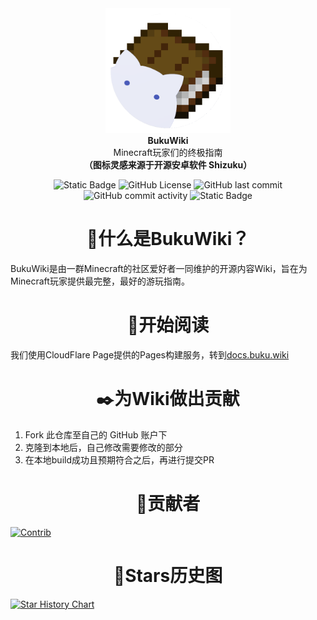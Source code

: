 <div align="center">
  <div>
    <img src="./static/img/book.png" alt="BukuWiki Logo" height="200" width="200"/>
  </div>
  <b>
    BukuWiki
  </b>
  <div>
    Minecraft玩家们的终极指南
  </div>
  <b>
    （图标灵感来源于开源安卓软件 Shizuku）
  </b>
</div>

<p>
  
</p>

<p align="center">
  <img alt="Static Badge" src="https://img.shields.io/badge/Build-Docusaurus-brightgreen">
  <img alt="GitHub License" src="https://img.shields.io/github/license/Moralts/BukuWiki">
  <img alt="GitHub last commit" src="https://img.shields.io/github/last-commit/Moralts/BukuWiki">
  <img alt="GitHub commit activity" src="https://img.shields.io/github/commit-activity/m/Moralts/BukuWiki">
  <img alt="Static Badge" src="https://img.shields.io/badge/Action-CloudFlare_Pages-orange">
</p>

<h1 align="center">🤔什么是BukuWiki？</h1>

BukuWiki是由一群Minecraft的社区爱好者一同维护的开源内容Wiki，旨在为Minecraft玩家提供最完整，最好的游玩指南。

<h1 align="center">📖开始阅读</h1>

我们使用CloudFlare Page提供的Pages构建服务，转到[docs.buku.wiki](https://docs.buku.wiki)

<h1 align="center">✒️为Wiki做出贡献</h1>

1. Fork 此仓库至自己的 GitHub 账户下
2. 克隆到本地后，自己修改需要修改的部分
3. 在本地build成功且预期符合之后，再进行提交PR

<h1 align="center">🌸贡献者</h1>

[![Contrib](https://contrib.rocks/image?repo=Moralts/BukuWiki)](https://github.com/Morlts/BukuWiki/graphs/contributors)

<h1 align="center">🌟Stars历史图</h1>

[![Star History Chart](https://api.star-history.com/svg?repos=Moralts/BukuWiki&type=Date)](https://www.star-history.com/#Moralts/BukuWiki&Date)

